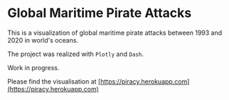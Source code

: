 # Global Maritime Pirate Attacks
This is a visualization of global maritime pirate attacks between 1993 and 2020 in world's oceans.

The project was realized with `Plotly` and `Dash`.

Work in progress.

Please find the visualisation at [https://piracy.herokuapp.com](https://piracy.herokuapp.com)

